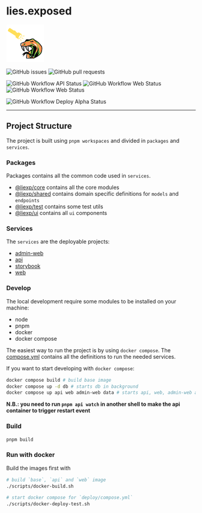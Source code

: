 # lies.exposed

<img src="./services/web/public/logo192.png" height="100" />

![GitHub issues](https://img.shields.io/github/issues/lies-exposed/lies.exposed)
![GitHub pull requests](https://img.shields.io/github/issues-pr/lies-exposed/lies.exposed)

![GitHub Workflow API Status](https://img.shields.io/github/actions/workflow/status/lies-exposed/lies.exposed/api-pull-request.yml?label=PR%20-%20API)
![GitHub Workflow Web Status](https://img.shields.io/github/actions/workflow/status/lies-exposed/lies.exposed/web-pull-request.yml?label=PR%20-%20Web)
![GitHub Workflow Web Status](https://img.shields.io/github/actions/workflow/status/lies-exposed/lies.exposed/admin-web-pull-request.yml?label=PR%20-%20Admin%20Web)

![GitHub Workflow Deploy Alpha Status](https://img.shields.io/github/actions/workflow/status/lies-exposed/lies.exposed/deploy-alpha.yml?branch=release/alpha&label=Deploy%20Alpha)

---

## Project Structure

The project is built using `pnpm workspaces` and divided in `packages` and `services`.

### Packages

Packages contains all the common code used in `services`.

- [@liexp/core](./packages/@liexp/core/README.md) contains all the core modules
- [@liexp/shared](./packages/@liexp/shared./README.md) contains domain specific definitions for `models` and `endpoints`
- [@liexp/test](./packages/@liexp/test/README.md) contains some test utils
- [@liexp/ui](./packages/@liexp/ui/README.md) contains all `ui` components

### Services

The `services` are the deployable projects:

- [admin-web](./services/admin-web/README.md)
- [api](./services/api/README.md)
- [storybook](./services/storybook/README.md)
- [web](./services/web/README.md)

### Develop

The local development require some modules to be installed on your machine:

- node
- pnpm
- docker
- docker compose

The easiest way to run the project is by using `docker compose`.
The [compose.yml](./compose.yml) contains all the definitions to run the needed services.

If you want to start developing with `docker compose`:

```sh
docker compose build # build base image
docker compose up -d db # starts db in background
docker compose up api web admin-web data # starts api, web, admin-web and data services
```

**N.B.: you need to run `pnpm api watch` in another shell to make the api container to trigger restart event**

### Build

```sh
pnpm build
```

### Run with docker

Build the images first with

```sh
# build `base`, `api` and `web` image
./scripts/docker-build.sh
```

```sh
# start docker compose for `deploy/compose.yml`
./scripts/docker-deploy-test.sh
```
